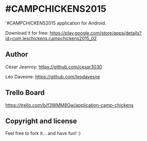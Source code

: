 #CAMPCHICKENS2015
=======================================

'#CAMPCHICKENS2015 application for Android.

Download it for free: https://play.google.com/store/apps/details?id=com.leschickens.campchickens2015_02


Author
-------

César Jeanroy: https://github.com/cesar3030

Léo Davesne: https://github.com/leodavesne


Trello Board
---------------------

https://trello.com/b/f3WMM8Gw/application-camp-chickens


Copyright and license
---------------------

Feel free to fork it... and have fun! :)

